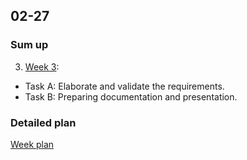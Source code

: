 ## 02-27

### Sum up

3. [Week 3](3_Week.md):
- Task A: Elaborate and validate the requirements.
- Task B: Preparing documentation and presentation.

### Detailed plan

[Week plan](WeekPlan.md)
